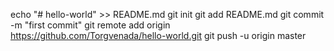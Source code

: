 echo "# hello-world" >> README.md
git init
git add README.md
git commit -m "first commit"
git remote add origin https://github.com/Torgvenada/hello-world.git
git push -u origin master
